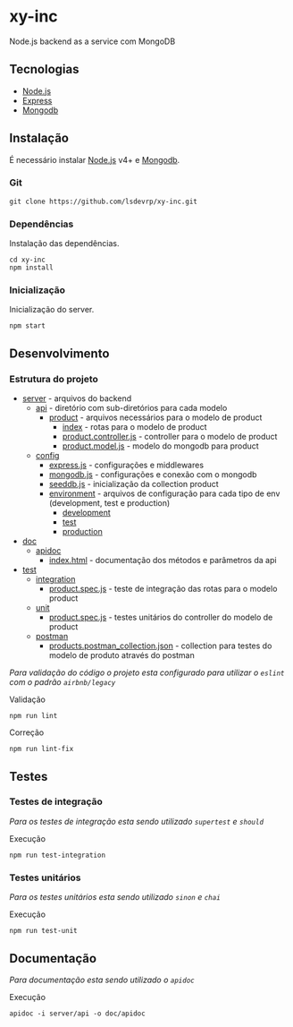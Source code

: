 # xy-inc

Node.js backend as a service com MongoDB

## Tecnologias

* [Node.js] 
* [Express]  
* [Mongodb]

## Instalação

É necessário instalar [Node.js] v4+ e [Mongodb].

### Git
```
git clone https://github.com/lsdevrp/xy-inc.git
```
### Dependências
Instalação das dependências.

```
cd xy-inc
npm install
```

### Inicialização
Inicialização do server.

```
npm start
```

## Desenvolvimento

### Estrutura do projeto

* [server](./server) - arquivos do backend
   * [api](./server/api) - diretório com sub-diretórios para cada modelo
     * [product](./server/api/product) - arquivos necessários para o modelo de product
       * [index](./server/api/product/index.js) - rotas para o modelo de product
       * [product.controller.js](./server/api/product/product.controller.js) - controller para o modelo de product
       * [product.model.js](./server/api/product/product.model.js) - modelo do mongodb para product
   * [config](./server/config)
     * [express.js](./server/config/express.js) - configurações e middlewares 
     * [mongodb.js](./server/config/mongodb.js) - configurações e conexão com o mongodb
     * [seeddb.js](./server/config/seeddb.js) - inicialização da collection product
     * [environment](./server/config/environment) - arquivos de configuração para cada tipo de env (development, test e production)
       * [development](./server/config/environment/development)
       * [test](./server/config/environment/test)
       * [production](./server/config/environment/production) 
 * [doc](./doc)
   * [apidoc](./doc/apidoc)
     * [index.html](./doc/apidoc/index.html) - documentação dos métodos e parâmetros da api
 * [test](./test)
   * [integration](./test/integration)
     * [product.spec.js](./test/integration/product.spec.js) - teste de integração das rotas para o modelo product
   * [unit](./test/unit)
     * [product.spec.js](./test/unit/product.spec.js) - testes unitários do controller do modelo de product
   * [postman](./test/postman)
     * [products.postman_collection.json](./test/postman/products.postman_collection.json) - collection para testes do modelo de produto através do postman


*Para validação do código o projeto esta configurado para utilizar o `eslint` com o padrão `airbnb/legacy`*

Validação
```
npm run lint
```
Correção
```
npm run lint-fix
```

## Testes

### Testes de integração

*Para os testes de integração esta sendo utilizado `supertest` e `should`*

Execução
```
npm run test-integration
``` 

### Testes unitários

*Para os testes unitários esta sendo utilizado `sinon` e `chai`*

Execução
```
npm run test-unit
``` 

## Documentação

*Para documentação esta sendo utilizado o `apidoc`*

Execução
```
apidoc -i server/api -o doc/apidoc
```



[Node.js]:  <http://nodejs.org>
[Express]: <http://expressjs.com>
[Mongodb]: <http://mongodb.com>

